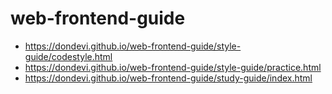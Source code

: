 # web-frontend-guide

- <https://dondevi.github.io/web-frontend-guide/style-guide/codestyle.html>
- <https://dondevi.github.io/web-frontend-guide/style-guide/practice.html>
- <https://dondevi.github.io/web-frontend-guide/study-guide/index.html>

